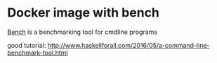 # Docker image with bench

[Bench](https://github.com/Gabriel439/bench) is a benchmarking tool for cmdline programs

good tutorial: http://www.haskellforall.com/2016/05/a-command-line-benchmark-tool.html
